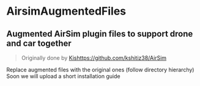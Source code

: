 # AirsimAugmentedFiles
## Augmented AirSim plugin files to support drone and car together
> Originally done by <Kishttps://github.com/kshitiz38/AirSim>

Replace augmented files with the original ones (follow directory hierarchy)
Soon we will upload a short installation guide
